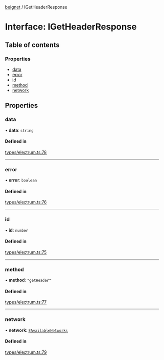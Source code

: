 [beignet](../README.md) / IGetHeaderResponse

# Interface: IGetHeaderResponse

## Table of contents

### Properties

- [data](IGetHeaderResponse.md#data)
- [error](IGetHeaderResponse.md#error)
- [id](IGetHeaderResponse.md#id)
- [method](IGetHeaderResponse.md#method)
- [network](IGetHeaderResponse.md#network)

## Properties

### data

• **data**: `string`

#### Defined in

[types/electrum.ts:78](https://github.com/coreyphillips/beignet/blob/f8e8e28/src/types/electrum.ts#L78)

___

### error

• **error**: `boolean`

#### Defined in

[types/electrum.ts:76](https://github.com/coreyphillips/beignet/blob/f8e8e28/src/types/electrum.ts#L76)

___

### id

• **id**: `number`

#### Defined in

[types/electrum.ts:75](https://github.com/coreyphillips/beignet/blob/f8e8e28/src/types/electrum.ts#L75)

___

### method

• **method**: ``"getHeader"``

#### Defined in

[types/electrum.ts:77](https://github.com/coreyphillips/beignet/blob/f8e8e28/src/types/electrum.ts#L77)

___

### network

• **network**: [`EAvailableNetworks`](../enums/EAvailableNetworks.md)

#### Defined in

[types/electrum.ts:79](https://github.com/coreyphillips/beignet/blob/f8e8e28/src/types/electrum.ts#L79)
